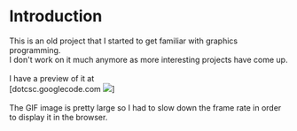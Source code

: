 # Introduction #

This is an old project that I started to get familiar with graphics programming.<br>
I don't work on it much anymore as more interesting projects have come up.<br>
<br>
I have a preview of it at<br>
[dotcsc.googlecode.com <img src='http://dotcsc.googlecode.com/svn/trunk/duckhunt/img/duckhunt.gif' />]<br>
<br>The GIF image is pretty large so I had to slow down the frame rate in order to display it in the browser.